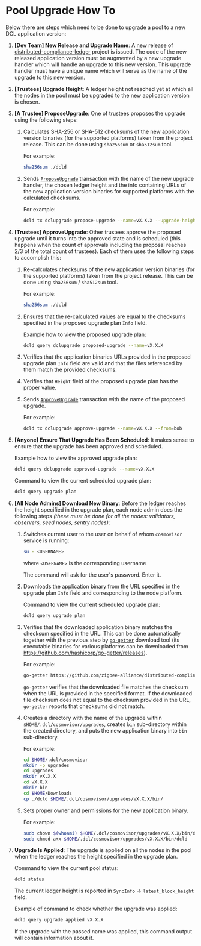 # Pool Upgrade How To

Below there are steps which need to be done to upgrade a pool to a new DCL
application version:

1. **[Dev Team] New Release and Upgrade Name**: A new release of
   [distributed-compliance-ledger](https://github.com/zigbee-alliance/distributed-compliance-ledger)
   project is issued. The code of the new released application version must be
   augmented by a new upgrade handler which will handle an upgrade to this new
   version. This upgrade handler must have a unique name which will serve as the
   name of the upgrade to this new version.

2. **[Trustees] Upgrade Height**: A ledger height not reached yet at which all
   the nodes in the pool must be upgraded to the new application version is
   chosen.

3. **[A Trustee] ProposeUpgrade**: One of trustees proposes the upgrade using
   the following steps:

   1. Calculates SHA-256 or SHA-512 checksums of the new application version
      binaries (for the supported platforms) taken from the project release.
      This can be done using `sha256sum` or `sha512sum` tool.

      For example:

      ```bash
      sha256sum ./dcld
      ```

   2. Sends [`ProposeUpgrade`](./transactions.md#propose_upgrade) transaction
      with the name of the new upgrade handler, the chosen ledger height and the
      info containing URLs of the new application version binaries for supported
      platforms with the calculated checksums.

      For example:

      ```bash
      dcld tx dclupgrade propose-upgrade --name=vX.X.X --upgrade-height=<int64> --upgrade-info="{\"binaries\":{\"linux/amd64\":\"https://github.com/zigbee-alliance/distributed-compliance-ledger/releases/download/vX.X.X/dcld?checksum=sha256:50708d4f7e00da347d4e678bf26780cd424232461c4bb414f72391c75e39545a\"}}" --from=alice
      ```

4. **[Trustees] ApproveUpgrade**: Other trustees approve the proposed upgrade
   until it turns into the approved state and is scheduled (this happens when
   the count of approvals including the proposal reaches 2/3 of the total count
   of trustees). Each of them uses the following steps to accomplish this:

   1. Re-calculates checksums of the new application version binaries (for the
      supported platforms) taken from the project release. This can be done
      using `sha256sum` / `sha512sum` tool.

      For example:

      ```bash
      sha256sum ./dcld
      ```

   2. Ensures that the re-calculated values are equal to the checksums specified
      in the proposed upgrade plan `Info` field.

      Example how to view the proposed upgrade plan:

      ```bash
      dcld query dclupgrade proposed-upgrade --name=vX.X.X
      ```

   3. Verifies that the application binaries URLs provided in the proposed
      upgrade plan `Info` field are valid and that the files referenced by them
      match the provided checksums.

   4. Verifies that `Height` field of the proposed upgrade plan has the proper
      value.

   5. Sends [`ApproveUpgrade`](./transactions.md#approve_upgrade) transaction
      with the name of the proposed upgrade.

      For example:

      ```bash
      dcld tx dclupgrade approve-upgrade --name=vX.X.X --from=bob
      ```

5. **[Anyone] Ensure That Upgrade Has Been Scheduled**: It makes sense to ensure
   that the upgrade has been approved and scheduled.

   Example how to view the approved upgrade plan:

   ```bash
   dcld query dclupgrade approved-upgrade --name=vX.X.X
   ```

   Command to view the current scheduled upgrade plan:

   ```bash
   dcld query upgrade plan
   ```

6. **[All Node Admins] Download New Binary**: Before the ledger reaches the
   height specified in the upgrade plan, each node admin does the following
   steps *(these must be done for all the nodes: validators, observers, seed
   nodes, sentry nodes)*:

    1. Switches current user to the user on behalf of whom `cosmovisor` service
       is running:

       ```bash
       su - <USERNAME>
       ```

       where `<USERNAME>` is the corresponding username

       The command will ask for the user's password. Enter it.

    2. Downloads the application binary from the URL specified in the upgrade
       plan `Info` field and corresponding to the node platform.

       Command to view the current scheduled upgrade plan:

       ```bash
       dcld query upgrade plan
       ```

    3. Verifies that the downloaded application binary matches the checksum
       specified in the URL. This can be done automatically together with the
       previous step by [`go-getter`](https://github.com/hashicorp/go-getter)
       download tool (its executable binaries for various platforms can be
       downloaded from <https://github.com/hashicorp/go-getter/releases>).

       For example:

       ```bash
       go-getter https://github.com/zigbee-alliance/distributed-compliance-ledger/releases/download/vX.X.X/dcld?checksum=sha256:50708d4f7e00da347d4e678bf26780cd424232461c4bb414f72391c75e39545a $HOME/Downloads
       ```

       `go-getter` verifies that the downloaded file matches the checksum when
       the URL is provided in the specified format. If the downloaded file
       checksum does not equal to the checksum provided in the URL, `go-getter`
       reports that checksums did not match.

    4. Creates a directory with the name of the upgrade within
       `$HOME/.dcl/cosmovisor/upgrades`, creates `bin` sub-directory within the
       created directory, and puts the new application binary into `bin`
       sub-directory.

       For example:

       ```bash
       cd $HOME/.dcl/cosmovisor
       mkdir -p upgrades
       cd upgrades
       mkdir vX.X.X
       cd vX.X.X
       mkdir bin
       cd $HOME/Downloads
       cp ./dcld $HOME/.dcl/cosmovisor/upgrades/vX.X.X/bin/
       ```

    5. Sets proper owner and permissions for the new application binary.

       For example:

       ```bash
       sudo chown $(whoami) $HOME/.dcl/cosmovisor/upgrades/vX.X.X/bin/dcld
       sudo chmod a+x $HOME/.dcl/cosmovisor/upgrades/vX.X.X/bin/dcld
       ```

7. **Upgrade Is Applied**: The upgrade is applied on all the nodes in the pool
   when the ledger reaches the height specified in the upgrade plan.

   Command to view the current pool status:

   ```bash
   dcld status
   ```

   The current ledger height is reported in `SyncInfo` -> `latest_block_height`
   field.

   Example of command to check whether the upgrade was applied:

   ```bash
   dcld query upgrade applied vX.X.X
   ```

   If the upgrade with the passed name was applied, this command output will
   contain information about it.
